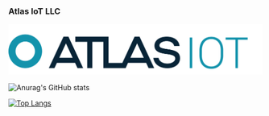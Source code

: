 ### Atlas IoT LLC
![alt text](https://github.com/AtlasIoT-development/.github/blob/main/profile/IOT%20TURQUOISE.png)

![Anurag's GitHub stats](https://github-readme-stats.vercel.app/api?username=hmcosentini&show_icons=true&theme=default)

[![Top Langs](https://github-readme-stats.vercel.app/api/top-langs/?username=anuraghazra)](https://github.com/anuraghazra/github-readme-stats)

<!--

**Here are some ideas to get you started:**

🙋‍♀️ A short introduction - what is your organization all about?
🌈 Contribution guidelines - how can the community get involved?
👩‍💻 Useful resources - where can the community find your docs? Is there anything else the community should know?
🍿 Fun facts - what does your team eat for breakfast?
🧙 Remember, you can do mighty things with the power of [Markdown](https://guides.github.com/features/mastering-markdown/)
-->
